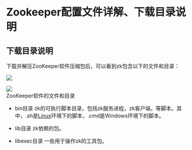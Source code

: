 # Zookeeper配置文件详解、下载目录说明

## 下载目录说明

下载并解压ZooKeeper软件压缩包后，可以看到zk包含以下的文件和目录：

![](http://www.2cto.com/uploadfile/Collfiles/20161226/20161226095913377.jpg)

![](http://www.2cto.com/uploadfile/Collfiles/20161226/20161226095914381.jpg)  
ZooKeeper软件的文件和目录

* bin目录 zk的可执行脚本目录，包括zk服务进程，zk客户端，等脚本。其中，.sh是[Linux](http://www.2cto.com/os/linux/)环境下的脚本，.cmd是Windows环境下的脚本。

*  lib目录 zk依赖的包。 

* libexec目录 一些用于操作zk的工具包。



